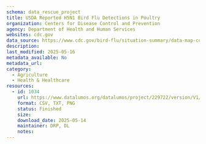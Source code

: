 ```yaml
---
schema: data_rescue_project 
title: USDA Reported H5N1 Bird Flu Detections in Poultry
organization: Centers for Disease Control and Prevention
agency: Department of Health and Human Services
websites: cdc.gov
data_source: https://www.cdc.gov/bird-flu/situation-summary/data-map-commercial.html
description: 
last_modified: 2025-05-16
metadata_available: No
metadata_url: 
category:
  - Agriculture 
  - Health & Healthcare 
resources:
  - id: 1034
    url: https://www.datalumos.org/datalumos/project/229722/version/V1/view
    format: CSV, TXT, PNG
    status: Finished
    size: 
    download_date: 2025-05-14
    maintainer: DRP, DL
    notes: 
---
```

